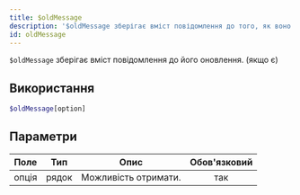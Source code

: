 ```yaml
---
title: $oldMessage
description: '$oldMessage зберігає вміст повідомлення до того, як воно було оновлене. (якщо є)'
id: oldMessage
---
```


`$oldMessage` зберігає вміст повідомлення до його оновлення. (якщо є)

## Використання

```php
$oldMessage[option]
```

## Параметри

| Поле  | Тип   | Опис                 | Обов'язковий |
| ----- | ----- | -------------------- |:------------:|
| опція | рядок | Можливість отримати. |     так      |